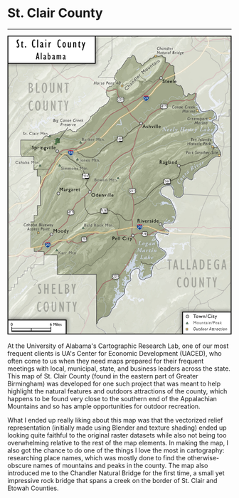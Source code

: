 # St. Clair County
---

<a href="../../img/stclairco.jpg"><img class="feature_left" src="../../img/stclairco.jpg" alt=""></a>

At the University of Alabama's Cartographic Research Lab, one of our most frequent clients is UA's Center for Economic Development (UACED), who often come to us when they need maps prepared for their frequent meetings with local, municipal, state, and business leaders across the state. This map of St. Clair County (found in the eastern part of Greater Birmingham) was developed for one such project that was meant to help highlight the natural features and outdoors attractions of the county, which happens to be found very close to the southern end of the Appalachian Mountains and so has ample opportunities for outdoor recreation. 

What I ended up really liking about this map was that the vectorized relief representation (initially made using Blender and texture shading) ended up looking quite faithful to the original raster datasets while also not being too overwhelming relative to the rest of the map elements. In making the map, I also got the chance to do one of the things I love the most in cartography: researching place names, which was mostly done to find the otherwise-obscure names of mountains and peaks in the county. The map also introduced me to the Chandler Natural Bridge for the first time, a small yet impressive rock bridge that spans a creek on the border of St. Clair and Etowah Counties.
